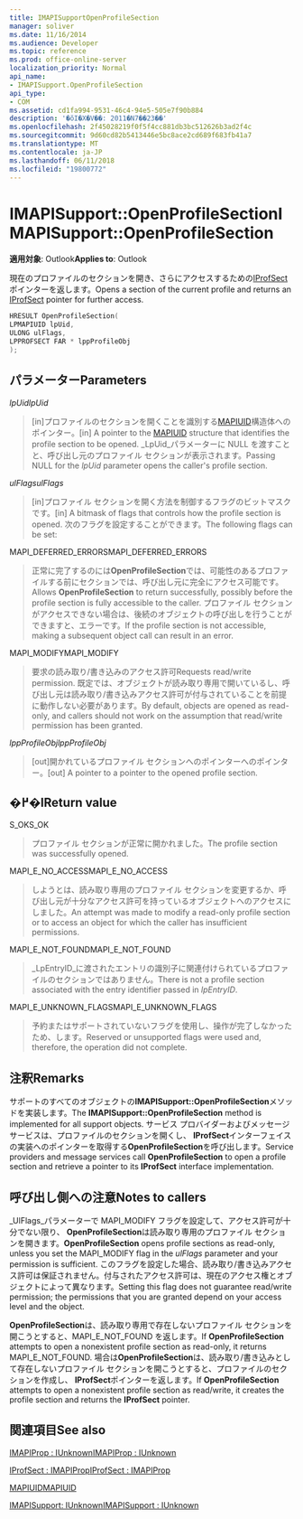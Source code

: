 ```yaml
---
title: IMAPISupportOpenProfileSection
manager: soliver
ms.date: 11/16/2014
ms.audience: Developer
ms.topic: reference
ms.prod: office-online-server
localization_priority: Normal
api_name:
- IMAPISupport.OpenProfileSection
api_type:
- COM
ms.assetid: cd1fa994-9531-46c4-94e5-505e7f90b884
description: '�ŏI�X�V��: 2011�N7��23��'
ms.openlocfilehash: 2f45028219f0f5f4cc881db3bc512626b3ad2f4c
ms.sourcegitcommit: 9d60cd82b5413446e5bc8ace2cd689f683fb41a7
ms.translationtype: MT
ms.contentlocale: ja-JP
ms.lasthandoff: 06/11/2018
ms.locfileid: "19800772"
---
```

# <a name="imapisupportopenprofilesection"></a><span data-ttu-id="45fc3-103">IMAPISupport::OpenProfileSection</span><span class="sxs-lookup"><span data-stu-id="45fc3-103">IMAPISupport::OpenProfileSection</span></span>

  
  
<span data-ttu-id="45fc3-104">**適用対象**: Outlook</span><span class="sxs-lookup"><span data-stu-id="45fc3-104">**Applies to**: Outlook</span></span> 
  
<span data-ttu-id="45fc3-105">現在のプロファイルのセクションを開き、さらにアクセスするための[IProfSect](iprofsectimapiprop.md)ポインターを返します。</span><span class="sxs-lookup"><span data-stu-id="45fc3-105">Opens a section of the current profile and returns an [IProfSect](iprofsectimapiprop.md) pointer for further access.</span></span> 
  
```cpp
HRESULT OpenProfileSection(
LPMAPIUID lpUid,
ULONG ulFlags,
LPPROFSECT FAR * lppProfileObj
);
```

## <a name="parameters"></a><span data-ttu-id="45fc3-106">パラメーター</span><span class="sxs-lookup"><span data-stu-id="45fc3-106">Parameters</span></span>

 <span data-ttu-id="45fc3-107">_lpUid_</span><span class="sxs-lookup"><span data-stu-id="45fc3-107">_lpUid_</span></span>
  
> <span data-ttu-id="45fc3-108">[in]プロファイルのセクションを開くことを識別する[MAPIUID](mapiuid.md)構造体へのポインター。</span><span class="sxs-lookup"><span data-stu-id="45fc3-108">[in] A pointer to the [MAPIUID](mapiuid.md) structure that identifies the profile section to be opened.</span></span> <span data-ttu-id="45fc3-109">_LpUid_パラメーターに NULL を渡すことと、呼び出し元のプロファイル セクションが表示されます。</span><span class="sxs-lookup"><span data-stu-id="45fc3-109">Passing NULL for the  _lpUid_ parameter opens the caller's profile section.</span></span> 
    
 <span data-ttu-id="45fc3-110">_ulFlags_</span><span class="sxs-lookup"><span data-stu-id="45fc3-110">_ulFlags_</span></span>
  
> <span data-ttu-id="45fc3-111">[in]プロファイル セクションを開く方法を制御するフラグのビットマスクです。</span><span class="sxs-lookup"><span data-stu-id="45fc3-111">[in] A bitmask of flags that controls how the profile section is opened.</span></span> <span data-ttu-id="45fc3-112">次のフラグを設定することができます。</span><span class="sxs-lookup"><span data-stu-id="45fc3-112">The following flags can be set:</span></span>
    
<span data-ttu-id="45fc3-113">MAPI_DEFERRED_ERRORS</span><span class="sxs-lookup"><span data-stu-id="45fc3-113">MAPI_DEFERRED_ERRORS</span></span> 
  
> <span data-ttu-id="45fc3-114">正常に完了するのには**OpenProfileSection**では、可能性のあるプロファイルする前にセクションでは、呼び出し元に完全にアクセス可能です。</span><span class="sxs-lookup"><span data-stu-id="45fc3-114">Allows **OpenProfileSection** to return successfully, possibly before the profile section is fully accessible to the caller.</span></span> <span data-ttu-id="45fc3-115">プロファイル セクションがアクセスできない場合は、後続のオブジェクトの呼び出しを行うことができますと、エラーです。</span><span class="sxs-lookup"><span data-stu-id="45fc3-115">If the profile section is not accessible, making a subsequent object call can result in an error.</span></span> 
    
<span data-ttu-id="45fc3-116">MAPI_MODIFY</span><span class="sxs-lookup"><span data-stu-id="45fc3-116">MAPI_MODIFY</span></span> 
  
> <span data-ttu-id="45fc3-117">要求の読み取り/書き込みのアクセス許可</span><span class="sxs-lookup"><span data-stu-id="45fc3-117">Requests read/write permission.</span></span> <span data-ttu-id="45fc3-118">既定では、オブジェクトが読み取り専用で開いているし、呼び出し元は読み取り/書き込みアクセス許可が付与されていることを前提に動作しない必要があります。</span><span class="sxs-lookup"><span data-stu-id="45fc3-118">By default, objects are opened as read-only, and callers should not work on the assumption that read/write permission has been granted.</span></span> 
    
 <span data-ttu-id="45fc3-119">_lppProfileObj_</span><span class="sxs-lookup"><span data-stu-id="45fc3-119">_lppProfileObj_</span></span>
  
> <span data-ttu-id="45fc3-120">[out]開かれているプロファイル セクションへのポインターへのポインター。</span><span class="sxs-lookup"><span data-stu-id="45fc3-120">[out] A pointer to a pointer to the opened profile section.</span></span>
    
## <a name="return-value"></a><span data-ttu-id="45fc3-121">�߂�l</span><span class="sxs-lookup"><span data-stu-id="45fc3-121">Return value</span></span>

<span data-ttu-id="45fc3-122">S_OK</span><span class="sxs-lookup"><span data-stu-id="45fc3-122">S_OK</span></span> 
  
> <span data-ttu-id="45fc3-123">プロファイル セクションが正常に開かれました。</span><span class="sxs-lookup"><span data-stu-id="45fc3-123">The profile section was successfully opened.</span></span>
    
<span data-ttu-id="45fc3-124">MAPI_E_NO_ACCESS</span><span class="sxs-lookup"><span data-stu-id="45fc3-124">MAPI_E_NO_ACCESS</span></span> 
  
> <span data-ttu-id="45fc3-125">しようとは、読み取り専用のプロファイル セクションを変更するか、呼び出し元が十分なアクセス許可を持っているオブジェクトへのアクセスにしました。</span><span class="sxs-lookup"><span data-stu-id="45fc3-125">An attempt was made to modify a read-only profile section or to access an object for which the caller has insufficient permissions.</span></span>
    
<span data-ttu-id="45fc3-126">MAPI_E_NOT_FOUND</span><span class="sxs-lookup"><span data-stu-id="45fc3-126">MAPI_E_NOT_FOUND</span></span> 
  
> <span data-ttu-id="45fc3-127">_LpEntryID_に渡されたエントリの識別子に関連付けられているプロファイルのセクションではありません。</span><span class="sxs-lookup"><span data-stu-id="45fc3-127">There is not a profile section associated with the entry identifier passed in  _lpEntryID_.</span></span>
    
<span data-ttu-id="45fc3-128">MAPI_E_UNKNOWN_FLAGS</span><span class="sxs-lookup"><span data-stu-id="45fc3-128">MAPI_E_UNKNOWN_FLAGS</span></span> 
  
> <span data-ttu-id="45fc3-129">予約またはサポートされていないフラグを使用し、操作が完了しなかったため、します。</span><span class="sxs-lookup"><span data-stu-id="45fc3-129">Reserved or unsupported flags were used and, therefore, the operation did not complete.</span></span>
    
## <a name="remarks"></a><span data-ttu-id="45fc3-130">注釈</span><span class="sxs-lookup"><span data-stu-id="45fc3-130">Remarks</span></span>

<span data-ttu-id="45fc3-131">サポートのすべてのオブジェクトの**IMAPISupport::OpenProfileSection**メソッドを実装します。</span><span class="sxs-lookup"><span data-stu-id="45fc3-131">The **IMAPISupport::OpenProfileSection** method is implemented for all support objects.</span></span> <span data-ttu-id="45fc3-132">サービス プロバイダーおよびメッセージ サービスは、プロファイルのセクションを開くし、 **IProfSect**インターフェイスの実装へのポインターを取得する**OpenProfileSection**を呼び出します。</span><span class="sxs-lookup"><span data-stu-id="45fc3-132">Service providers and message services call **OpenProfileSection** to open a profile section and retrieve a pointer to its **IProfSect** interface implementation.</span></span> 
  
## <a name="notes-to-callers"></a><span data-ttu-id="45fc3-133">呼び出し側への注意</span><span class="sxs-lookup"><span data-stu-id="45fc3-133">Notes to callers</span></span>

 <span data-ttu-id="45fc3-134">_UlFlags_パラメーターで MAPI_MODIFY フラグを設定して、アクセス許可が十分でない限り、 **OpenProfileSection**は読み取り専用のプロファイル セクションを開きます。</span><span class="sxs-lookup"><span data-stu-id="45fc3-134">**OpenProfileSection** opens profile sections as read-only, unless you set the MAPI_MODIFY flag in the  _ulFlags_ parameter and your permission is sufficient.</span></span> <span data-ttu-id="45fc3-135">このフラグを設定した場合、読み取り/書き込みアクセス許可は保証されません。付与されたアクセス許可は、現在のアクセス権とオブジェクトによって異なります。</span><span class="sxs-lookup"><span data-stu-id="45fc3-135">Setting this flag does not guarantee read/write permission; the permissions that you are granted depend on your access level and the object.</span></span> 
  
<span data-ttu-id="45fc3-136">**OpenProfileSection**は、読み取り専用で存在しないプロファイル セクションを開こうとすると、MAPI_E_NOT_FOUND を返します。</span><span class="sxs-lookup"><span data-stu-id="45fc3-136">If **OpenProfileSection** attempts to open a nonexistent profile section as read-only, it returns MAPI_E_NOT_FOUND.</span></span> <span data-ttu-id="45fc3-137">場合は**OpenProfileSection**は、読み取り/書き込みとして存在しないプロファイル セクションを開こうとすると、プロファイルのセクションを作成し、 **IProfSect**ポインターを返します。</span><span class="sxs-lookup"><span data-stu-id="45fc3-137">If **OpenProfileSection** attempts to open a nonexistent profile section as read/write, it creates the profile section and returns the **IProfSect** pointer.</span></span> 
  
## <a name="see-also"></a><span data-ttu-id="45fc3-138">関連項目</span><span class="sxs-lookup"><span data-stu-id="45fc3-138">See also</span></span>



[<span data-ttu-id="45fc3-139">IMAPIProp : IUnknown</span><span class="sxs-lookup"><span data-stu-id="45fc3-139">IMAPIProp : IUnknown</span></span>](imapipropiunknown.md)
  
[<span data-ttu-id="45fc3-140">IProfSect : IMAPIProp</span><span class="sxs-lookup"><span data-stu-id="45fc3-140">IProfSect : IMAPIProp</span></span>](iprofsectimapiprop.md)
  
[<span data-ttu-id="45fc3-141">MAPIUID</span><span class="sxs-lookup"><span data-stu-id="45fc3-141">MAPIUID</span></span>](mapiuid.md)
  
[<span data-ttu-id="45fc3-142">IMAPISupport: IUnknown</span><span class="sxs-lookup"><span data-stu-id="45fc3-142">IMAPISupport : IUnknown</span></span>](imapisupportiunknown.md)

